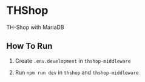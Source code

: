 # THShop

TH-Shop with MariaDB

## How To Run

1. Create `.env.development` in `thshop-middleware`

2. Run `npm run dev` in `thshop` and `thshop-middleware`
